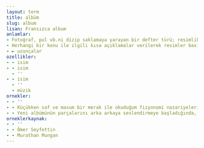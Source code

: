 ```yaml
---
layout: term
title: albüm
slug: album
lisan: Fransızca album
anlamlar:
- Fotoğraf, pul vb.ni dizip saklamaya yarayan bir defter türü; resimlik
- Herhangi bir konu ile ilgili kısa açıklamalar verilerek resimler basılmış olan kitap
- ► uzunçalar
ozellikler:
- - isim
- - isim
  - ''
- - isim
  - ''
  - müzik
ornekler:
- - ''
- - Küçükken saf ve masum bir merak ile okuduğum fizyonomi nazariyeleri benim hayalime o kadar tesir etmiştir ki kendimi La Fontaine’in masallarını gösteren canlı bir albüm içinde sanırım.
- - Yeni albümünün parçalarını arka arkaya seslendirmeye başladığında, dünya soluğunu tutmuştu.
orneklerkaynak:
- - ''
- - Ömer Seyfettin
- - Murathan Mungan
---
```

